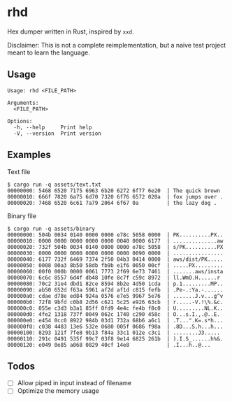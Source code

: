 # rhd
Hex dumper written in Rust, inspired by `xxd`. 

Disclaimer: This is not a complete reimplementation, but a naive test project meant to learn the language.
## Usage
```
Usage: rhd <FILE_PATH>

Arguments:
  <FILE_PATH>

Options:
  -h, --help     Print help
  -V, --version  Print version
```
## Examples
Text file
```
$ cargo run -q assets/text.txt
00000000: 5468 6520 7175 6963 6b20 6272 6f77 6e20  | The quick brown
00000010: 666f 7820 6a75 6d70 7320 6f76 6572 020a  | fox jumps over .
00000020: 7468 6520 6c61 7a79 2064 6f67 0a         | the lazy dog .
```

Binary file
```
$ cargo run -q assets/binary
00000000: 504b 0034 0140 0000 0000 e78c 5058 0000  | PK..........PX..
00000010: 0000 0000 0000 0000 0000 0040 0000 6177  | ..............aw
00000020: 732f 504b 0034 0140 0000 0000 e78c 5058  | s/PK..........PX
00000030: 0000 0000 0000 0000 0000 0000 0090 0000  | ................
00000040: 6177 732f 6469 7374 2f50 04b3 0414 0000  | aws/dist/PK.....
00000050: 0008 00a3 8b50 58db fb9b e1f6 0050 00cf  | .....PX.........
00000060: 00f0 000b 0000 0061 7773 2f69 6e73 7461  | .......aws/insta
00000070: 6c6c 8557 6d4f db48 10fe 8c7f c59c 8972  | ll.WmO.H......r
00000080: 70c2 31e4 dbd1 82ce 8594 8b2e 4d50 1cda  | p.1.........MP..
00000090: ab50 652d f63a 5961 af2d af1d c815 fefb  | .Pe-.:Ya.-......
000000a0: cdae d78e ed84 924a 0576 e7e5 9967 5e76  | .......J.v...g^v
000000b0: 72f8 9bfd c0b8 2d56 c621 5c25 e926 63cb  | r.....-V.!\%.&c.
000000c0: 055e c3d3 b3a1 85ff 0fd9 4e4c fe4b f8c0  | U.........NL.K..
000000d0: 4fe2 1318 737f 0049 062c 1740 c290 458c  | O...s.I.,.@..E.
000000e0: e454 0cc0 8922 984b 03d1 732a 68b6 a6c1  | .T...".K=.s*h...
000000f0: c038 4483 13e6 532e 0680 005f 0686 f98a  | .8D...S.h...h...
00000100: 8293 121f 7fe8 9b13 f84a 33c1 012e c3c1  | ........J3.....
00000110: 291c 0491 535f 99c7 03f8 9e14 6825 261b  | ).I.S_......h%&.
00000120: e049 0e85 a068 0829 40cf 14e8            | .I...h..@...
```

## Todos
- [ ] Allow piped in input instead of filename
- [ ] Optimize the memory usage
